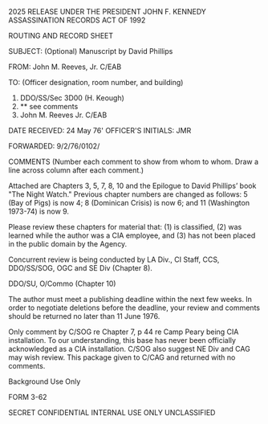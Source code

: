 2025 RELEASE UNDER THE PRESIDENT JOHN F. KENNEDY ASSASSINATION RECORDS ACT OF 1992

ROUTING AND RECORD SHEET

SUBJECT: (Optional) Manuscript by David Phillips

FROM: John M. Reeves, Jr.
C/EAB

TO: (Officer designation, room number, and building)

1. DDO/SS/Sec
3D00 (H. Keough)
2. ** see comments
3. John M. Reeves Jr.
C/EAB

DATE RECEIVED: 24 May 76'
OFFICER'S INITIALS: JMR

FORWARDED: 9/2/76/0102/

COMMENTS (Number each comment to show from whom to whom. Draw a line across column after each comment.)

Attached are Chapters 3, 5, 7, 8, 10 and the Epilogue to David Phillips’ book "The Night Watch." Previous chapter numbers are changed as follows: 5 (Bay of Pigs) is now 4; 8 (Dominican Crisis) is now 6; and 11 (Washington 1973-74) is now 9.

Please review these chapters for material that: (1) is classified, (2) was learned while the author was a CIA employee, and (3) has not been placed in the public domain by the Agency.

Concurrent review is being conducted by LA Div., CI Staff, CCS, DDO/SS/SOG, OGC and SE Div (Chapter 8).

DDO/SU, O/Commo (Chapter 10)

The author must meet a publishing deadline within the next few weeks. In order to negotiate deletions before the deadline, your review and comments should be returned no later than 11 June 1976.

Only comment by C/SOG re Chapter 7, p 44 re Camp Peary being CIA installation. To our understanding, this base has never been officially acknowledged as a CIA installation. C/SOG also suggest NE Div and CAG may wish review. This package given to C/CAG and returned with no comments.

Background Use Only

FORM 3-62

SECRET CONFIDENTIAL INTERNAL USE ONLY UNCLASSIFIED
